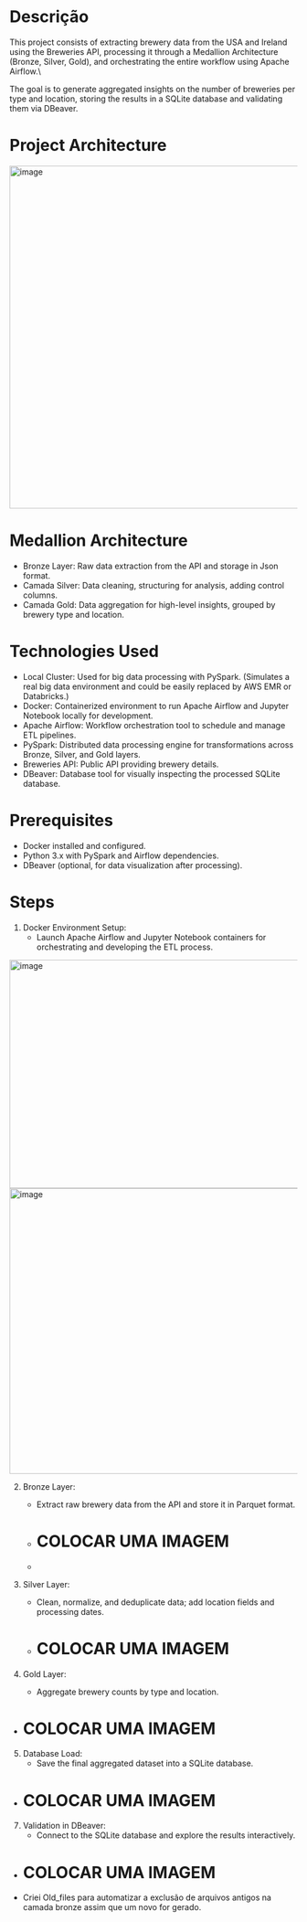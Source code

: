 # Descrição
This project consists of extracting brewery data from the USA and Ireland using the Breweries API, processing it through a Medallion Architecture (Bronze, Silver, Gold), and orchestrating the entire workflow using Apache Airflow.\

The goal is to generate aggregated insights on the number of breweries per type and location, storing the results in a SQLite database and validating them via DBeaver.

# Project Architecture
<img width="800" height="600" alt="image" src="https://github.com/user-attachments/assets/509a1a6c-ac64-4de7-831d-9320cbb0638b" />

# Medallion Architecture
- Bronze Layer: Raw data extraction from the API and storage in Json format.
- Camada Silver: Data cleaning, structuring for analysis, adding control columns.
- Camada Gold: Data aggregation for high-level insights, grouped by brewery type and location.

# Technologies Used
- Local Cluster: Used for big data processing with PySpark. (Simulates a real big data environment and could be easily replaced by AWS EMR or Databricks.)
- Docker: Containerized environment to run Apache Airflow and Jupyter Notebook locally for development.
- Apache Airflow: Workflow orchestration tool to schedule and manage ETL pipelines.
- PySpark: Distributed data processing engine for transformations across Bronze, Silver, and Gold layers.
- Breweries API: Public API providing brewery details.
- DBeaver: Database tool for visually inspecting the processed SQLite database.

# Prerequisites
- Docker installed and configured.
- Python 3.x with PySpark and Airflow dependencies.
- DBeaver (optional, for data visualization after processing).

# Steps
1. Docker Environment Setup:
   - Launch Apache Airflow and Jupyter Notebook containers for orchestrating and developing the ETL process.
<img width="600" height="400" alt="image" src="https://github.com/user-attachments/assets/4b2834a3-7d25-4cba-83f9-fda85562aded" />
<img width="1200" height="500" alt="image" src="https://github.com/user-attachments/assets/ac3b4120-ee8b-492b-9431-f4f8aa75c233" />

2. Bronze Layer:
   - Extract raw brewery data from the API and store it in Parquet format.
   - # COLOCAR UMA IMAGEM
  
   - 
3. Silver Layer:
   - Clean, normalize, and deduplicate data; add location fields and processing dates.
   - # COLOCAR UMA IMAGEM
  
   
4. Gold Layer:
   - Aggregate brewery counts by type and location.
  - # COLOCAR UMA IMAGEM
  
5. Database Load:
   - Save the final aggregated dataset into a SQLite database.
  - # COLOCAR UMA IMAGEM

7. Validation in DBeaver:
   - Connect to the SQLite database and explore the results interactively.
  - # COLOCAR UMA IMAGEM

   - Criei Old_files para automatizar a exclusão de arquivos antigos na camada bronze assim que um novo for gerado.
